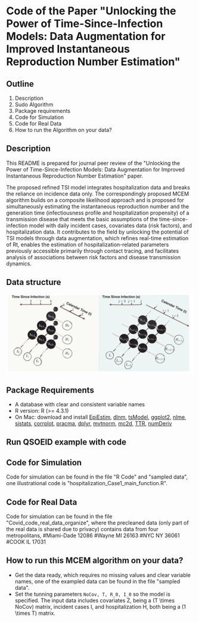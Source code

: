 
Code of the Paper "Unlocking the Power of Time-Since-Infection Models: Data Augmentation for Improved Instantaneous Reproduction Number Estimation"
==============================================
  
  
## Outline
1. Description
2. Sudo Algorithm
3. Package requirements
4. Code for Simulation 
5. Code for Real Data
6. How to run the Algorithm on your data?
  
## Description
This README is prepared for journal peer review of the "Unlocking the Power of Time-Since-Infection Models: Data Augmentation for Improved Instantaneous Reproduction Number Estimation" paper. 

The proposed refined TSI model integrates hospitalization data and breaks the reliance on incidence data only. The correspondingly proposed MCEM algorithm builds on a composite likelihood approach and is proposed for simultaneously estimating the instantaneous reproduction number and the generation time (infectiousness profile and hospitalization propensity) of a transmission disease that meets the basic assumptions of the time-since-infection model with daily incident cases, covariates data (risk factors), and hospitalization data. It contributes to the field by unlocking the potential of TSI models through data augmentation, which refines real-time estimation of Rt, enables the estimation of hospitalization-related parameters previously accessible primarily through contact tracing, and facilitates analysis of associations between risk factors and disease transmission dynamics. 

## Data structure 
![](Figure1_3row.png)

## Package Requirements
- A database with clear and consistent variable names
- R version: R (>= 4.3.1)
- On Mac: download and install [EpiEstim](https://CRAN.R-project.org/package=EpiEstim), [dlnm](https://CRAN.R-project.org/package=dlnm), [tsModel](https://CRAN.R-project.org/package=tsModel), [ggplot2](https://CRAN.R-project.org/package=ggplot2), [nlme](https://CRAN.R-project.org/package=nlme), [sjstats](https://CRAN.R-project.org/package=sjstats), [corrplot](https://CRAN.R-project.org/package=corrplot), [pracma](https://CRAN.R-project.org/package=pracma), [dplyr](https://CRAN.R-project.org/package=dplyr), [mvtnorm](https://CRAN.R-project.org/package=mvtnorm), [mc2d](https://CRAN.R-project.org/package=mc2d), [TTR](https://CRAN.R-project.org/package=TTR), [numDeriv](https://CRAN.R-project.org/package=numDeriv)
## Run QSOEID example with code

##  Code for Simulation 
Code for simulation can be found in the file "R Code" and "sampled data", one illustrational code is "hospitalization_Case1_main_function.R".

##  Code for Real Data
Code for simulation can be found in the file "Covid_code_real_data_organize", where the precleaned data (only part of the real data is shared due to privacy) contains data from four metropolitans, 
  #Miami-Dade 12086
  #Wayne MI 26163
  #NYC NY 36061
  #COOK IL 17031

## How to run this MCEM algorithm on your data?

* Get the data ready, which requires no missing values and clear variable names, one of the exampled data can be found in the file "sampled data". 
* Set the tunning parameters `NoCov, T, R_0, I_0` so the model is specified. The input data includes covariates Z, being a (T \times NoCov) matrix, incident cases I, and hospitalization H, both being a (1 \times T) matrix. 
